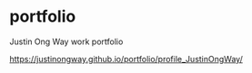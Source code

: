 # portfolio
Justin Ong Way work portfolio

https://justinongway.github.io/portfolio/profile_JustinOngWay/
